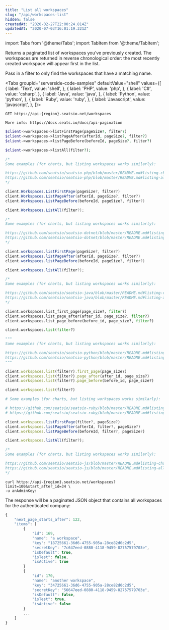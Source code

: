 ```yaml
---
title: "List all workspaces"
slug: "/api/workspaces-list"
hidden: false
createdAt: "2020-02-27T22:00:24.814Z"
updatedAt: "2020-07-03T16:01:19.321Z"
---
```


import Tabs from '@theme/Tabs';
import TabItem from '@theme/TabItem';

Returns a paginated list of workspaces you’ve previously created. The workspaces are returned in reverse chronological order: the most recently created workspace will appear first in the list.

Pass in a filter to only find the workspaces that have a matching name.



<Tabs 
  groupId="serverside-code-samples"
  defaultValue="shell"
  values={[
{ label: 'Text', value: 'shell', },
{ label: 'PHP', value: 'php', },
{ label: 'C#', value: 'csharp', },
{ label: 'Java', value: 'java', },
{ label: 'Python', value: 'python', },
{ label: 'Ruby', value: 'ruby', },
{ label: 'Javascript', value: 'javascript', },
]}>
<TabItem value='shell'>

```shell
GET https://api-{region}.seatsio.net/workspaces

More info: https://docs.seats.io/docs/api-pagination
```

</TabItem>
<TabItem value='php'>

```php
$client->workspaces->listFirstPage(pageSize?, filter?)
$client->workspaces->listPageAfter(afterId, pageSize?, filter?)
$client->workspaces->listPageBefore(beforeId, pageSize?, filter?)

$client->workspaces->listAll(filter?);

/*
Some examples (for charts, but listing workspaces works similarly):

https://github.com/seatsio/seatsio-php/blob/master/README.md#listing-charts-page-by-page
https://github.com/seatsio/seatsio-php/blob/master/README.md#listing-all-charts
*/
```

</TabItem>
<TabItem value='csharp'>

```csharp
client.Workspaces.ListFirstPage(pageSize?, filter?)
client.Workspaces.ListPageAfter(afterId, pageSize?, filter?)
client.Workspaces.ListPageBefore(beforeId, pageSize?, filter?)

client.Workspaces.ListAll(filter?);

/*
Some examples (for charts, but listing workspaces works similarly):

https://github.com/seatsio/seatsio-dotnet/blob/master/README.md#listing-charts-page-by-page
https://github.com/seatsio/seatsio-dotnet/blob/master/README.md#listing-all-charts
*/
```

</TabItem>
<TabItem value='java'>

```java
client.workspaces.listFirstPage(pageSize?, filter?)
client.workspaces.listPageAfter(afterId, pageSize?, filter?)
client.workspaces.listPageBefore(beforeId, pageSize?, filter?)

client.workspaces.listAll(filter?);

/*
Some examples (for charts, but listing workspaces works similarly):

https://github.com/seatsio/seatsio-java/blob/master/README.md#listing-charts-page-by-page
https://github.com/seatsio/seatsio-java/blob/master/README.md#listing-all-charts
*/
```

</TabItem>
<TabItem value='python'>

```python
client.workspaces.list_first_page(page_size?, filter?)
client.workspaces.list_page_after(after_id, page_size?, filter?)
client.workspaces.list_page_before(before_id, page_size?, filter?)

client.workspaces.list(filter?)

"""
Some examples (for charts, but listing workspaces works similarly):

https://github.com/seatsio/seatsio-python/blob/master/README.md#listing-charts-page-by-page
https://github.com/seatsio/seatsio-python/blob/master/README.md#listing-all-charts
"""
```

</TabItem>
<TabItem value='ruby'>

```ruby
client.workspaces.list(filter?).first_page(page_size?)
client.workspaces.list(filter?).page_after(after_id, page_size?)
client.workspaces.list(filter?).page_before(before_id, page_size?)

client.workspaces.list(filter?)

# Some examples (for charts, but listing workspaces works similarly):

# https://github.com/seatsio/seatsio-ruby/blob/master/README.md#listing-charts-page-by-page
# https://github.com/seatsio/seatsio-ruby/blob/master/README.md#listing-all-charts
```

</TabItem>
<TabItem value='javascript'>

```javascript
client.workspaces.listFirstPage(filter?, pageSize?)
client.workspaces.listPageAfter(afterId, filter?, pageSize?)
client.workspaces.listPageBefore(beforeId, filter?, pageSize?)

client.workspaces.listAll(filter?);

/*
Some examples (for charts, but listing workspaces works similarly):

https://github.com/seatsio/seatsio-js/blob/master/README.md#listing-charts-page-by-page
https://github.com/seatsio/seatsio-js/blob/master/README.md#listing-all-charts
*/
```

</TabItem>
</Tabs>





```shell
curl https://api-{region}.seatsio.net/workspaces?limit=100&start_after_id=34 \
-u anAdminKey:
```

The response will be a paginated JSON object that contains all workspaces for the authenticated company:

```javascript
{
    "next_page_starts_after": 122,
    "items": [
        {
            "id": 169,
            "name": "a workspace",
            "key": "18725661-36d6-4755-905a-28ce82d0c2d5",
            "secretKey": "7c647eed-0880-4118-9459-82757579703e",
            "isDefault": true,
            "isTest": false,
            "isActive": true
        }
        {
            "id": 170,
            "name": "another workspace",
            "key": "34725661-36d6-4755-905a-28ce82d0c2d5",
            "secretKey": "56647eed-0880-4118-9459-82757579703e",
            "isDefault": false,
            "isTest": true,
            "isActive": false
        }
        ...
    ]
}

```

